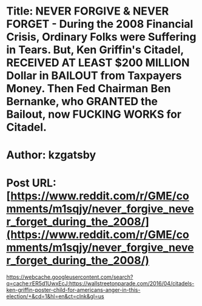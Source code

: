# Title: NEVER FORGIVE & NEVER FORGET - During the 2008 Financial Crisis, Ordinary Folks were Suffering in Tears. But, Ken Griffin's Citadel, RECEIVED AT LEAST $200 MILLION Dollar in BAILOUT from Taxpayers Money. Then Fed Chairman Ben Bernanke, who GRANTED the Bailout, now FUCKING WORKS for Citadel.
# Author: kzgatsby
# Post URL: [https://www.reddit.com/r/GME/comments/m1sqjy/never_forgive_never_forget_during_the_2008/](https://www.reddit.com/r/GME/comments/m1sqjy/never_forgive_never_forget_during_the_2008/)


https://webcache.googleusercontent.com/search?q=cache:rER5d1UwxEcJ:https://wallstreetonparade.com/2016/04/citadels-ken-griffin-poster-child-for-americans-anger-in-this-election/+&cd=1&hl=en&ct=clnk&gl=us